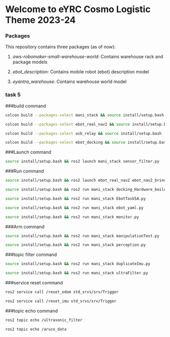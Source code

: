 # Welcome to eYRC Cosmo Logistic Theme 2023-24

### Packages
This repository contains three packages (as of now):
1. *aws-robomaker-small-warehouse-world*: Contains warehouse rack and package models

2. *ebot_description*: Contains mobile robot (ebot) description model

3. *eyantra_warehouse*: Contains warehouse world model

### task 5

###build command

```sh
colcon build --packages-select mani_stack && source install/setup.bash
```
```sh
colcon build --packages-select ebot_real_nav2 && source install/setup.bash
```
```sh
colcon build --packages-select usb_relay && source install/setup.bash
```
```sh
colcon build --packages-select ebot_docking && source install/setup.bash
```

###Launch command
```sh
source install/setup.bash && ros2 launch mani_stack sensor_filter.py
```


###Run command
```sh
source install/setup.bash && ros2 launch ebot_real_nav2 ebot_nav2_brinup.launch.py
```
```sh
source install/setup.bash && ros2 run mani_stack docking_Hardware_boilerplate.py
```
```sh
source install/setup.bash && ros2 run mani_stack EbotTask5A.py
```
```sh
source install/setup.bash && ros2 run mani_stack ebot_yaml.py
```

```sh
source install/setup.bash && ros2 run mani_stack monitor.py
```
###Arm command
```sh
source install/setup.bash && ros2 run mani_stack manipulationTest.py
```
```sh
source install/setup.bash && ros2 run mani_stack perception.py
```
###topic filter command

```sh
source install/setup.bash && ros2 run mani_stack duplicateImu.py
```
```sh
source install/setup.bash && ros2 run mani_stack ultraFilter.py
```

###service reset command
```sh
ros2 service call /reset_odom std_srvs/srv/Trigger
```

```sh
ros2 service call /reset_imu std_srvs/srv/Trigger
```
###topic echo command
```sh
ros2 topic echo /ultrasonic_filter
```
```sh
ros2 topic echo /aruco_data
```
